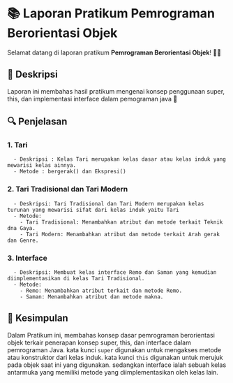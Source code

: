 # 📚 Laporan Pratikum Pemrograman Berorientasi Objek

Selamat datang di laporan pratikum **Pemrograman Berorientasi Objek**! 🎉😄

## 📖 Deskripsi
Laporan ini membahas hasil pratikum mengenai konsep penggunaan super, this, dan implementasi interface dalam pemograman java 🤖

## 🔍 Penjelasan
### 1. Tari 
      - Deskripsi : Kelas Tari merupakan kelas dasar atau kelas induk yang mewarisi kelas ainnya.
      - Metode : bergerak() dan Ekspresi()
      
### 2. Tari Tradisional dan Tari Modern 
      - Deskripsi: Tari Tradisional dan Tari Modern merupakan kelas turunan yang mewarisi sifat dari kelas induk yaitu Tari
      - Metode:
        - Tari Tradisional: Menambahkan atribut dan metode terkait Teknik dna Gaya.
        - Tari Modern: Menambahkan atribut dan metode terkait Arah gerak dan Genre.
        
### 3. Interface 
      - Deskripsi: Membuat kelas interface Remo dan Saman yang kemudian diimplementasikan di kelas Tari Tradisional.
      - Metode:
        - Remo: Menambahkan atribut terkait dan metode Remo.
        - Saman: Menambahkan atribut dan metode makna. 

## 📝 Kesimpulan
Dalam Pratikum ini,  membahas konsep dasar pemrograman berorientasi objek terkair penerapan konsep super, this, dan interface dalam pemrograman Java. kata kunci `super` digunakan untuk mengakses metode atau konstruktor dari kelas induk. kata kunci `this` digunakan untuk merujuk pada objek saat ini yang digunakan. sedangkan interface ialah sebuah kelas antarmuka yang memiliki metode yang diimplementasikan oleh kelas lain.
